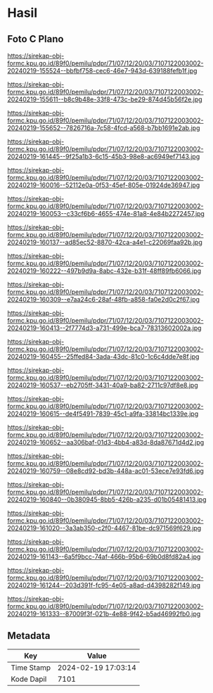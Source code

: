 # Hasil

## Foto C Plano

https://sirekap-obj-formc.kpu.go.id/89f0/pemilu/pdpr/71/07/12/20/03/7107122003002-20240219-155524--bbfbf758-cec6-46e7-943d-639188fefb1f.jpg

https://sirekap-obj-formc.kpu.go.id/89f0/pemilu/pdpr/71/07/12/20/03/7107122003002-20240219-155611--b8c9b48e-33f8-473c-be29-874d45b56f2e.jpg

https://sirekap-obj-formc.kpu.go.id/89f0/pemilu/pdpr/71/07/12/20/03/7107122003002-20240219-155652--7826716a-7c58-4fcd-a568-b7bb1691e2ab.jpg

https://sirekap-obj-formc.kpu.go.id/89f0/pemilu/pdpr/71/07/12/20/03/7107122003002-20240219-161445--9f25a1b3-6c15-45b3-98e8-ac6949ef7143.jpg

https://sirekap-obj-formc.kpu.go.id/89f0/pemilu/pdpr/71/07/12/20/03/7107122003002-20240219-160016--52112e0a-0f53-45ef-805e-01924de36947.jpg

https://sirekap-obj-formc.kpu.go.id/89f0/pemilu/pdpr/71/07/12/20/03/7107122003002-20240219-160053--c33cf6b6-4655-474e-81a8-4e84b2272457.jpg

https://sirekap-obj-formc.kpu.go.id/89f0/pemilu/pdpr/71/07/12/20/03/7107122003002-20240219-160137--ad85ec52-8870-42ca-a4e1-c22069faa92b.jpg

https://sirekap-obj-formc.kpu.go.id/89f0/pemilu/pdpr/71/07/12/20/03/7107122003002-20240219-160222--497b9d9a-8abc-432e-b31f-48ff89fb6066.jpg

https://sirekap-obj-formc.kpu.go.id/89f0/pemilu/pdpr/71/07/12/20/03/7107122003002-20240219-160309--e7aa24c6-28af-48fb-a858-fa0e2d0c2f67.jpg

https://sirekap-obj-formc.kpu.go.id/89f0/pemilu/pdpr/71/07/12/20/03/7107122003002-20240219-160413--2f7774d3-a731-499e-bca7-78313602002a.jpg

https://sirekap-obj-formc.kpu.go.id/89f0/pemilu/pdpr/71/07/12/20/03/7107122003002-20240219-160455--25ffed84-3ada-43dc-81c0-1c6c4dde7e8f.jpg

https://sirekap-obj-formc.kpu.go.id/89f0/pemilu/pdpr/71/07/12/20/03/7107122003002-20240219-160537--eb2705ff-3431-40a9-ba82-2711c97df8e8.jpg

https://sirekap-obj-formc.kpu.go.id/89f0/pemilu/pdpr/71/07/12/20/03/7107122003002-20240219-160615--de4f5491-7839-45c1-a9fa-33814bc1339e.jpg

https://sirekap-obj-formc.kpu.go.id/89f0/pemilu/pdpr/71/07/12/20/03/7107122003002-20240219-160652--aa306baf-01d3-4bb4-a83d-8da87671d4d2.jpg

https://sirekap-obj-formc.kpu.go.id/89f0/pemilu/pdpr/71/07/12/20/03/7107122003002-20240219-160759--08e8cd92-bd3b-448a-ac01-53ece7e93fd6.jpg

https://sirekap-obj-formc.kpu.go.id/89f0/pemilu/pdpr/71/07/12/20/03/7107122003002-20240219-160840--0b380945-8bb5-426b-a235-d01b05481413.jpg

https://sirekap-obj-formc.kpu.go.id/89f0/pemilu/pdpr/71/07/12/20/03/7107122003002-20240219-161020--3a3ab350-c2f0-4467-81be-dc971569f629.jpg

https://sirekap-obj-formc.kpu.go.id/89f0/pemilu/pdpr/71/07/12/20/03/7107122003002-20240219-161143--6a5f9bcc-74af-466b-95b6-69b0d8fd82a4.jpg

https://sirekap-obj-formc.kpu.go.id/89f0/pemilu/pdpr/71/07/12/20/03/7107122003002-20240219-161244--203d391f-fc95-4e05-a8ad-d4398282f149.jpg

https://sirekap-obj-formc.kpu.go.id/89f0/pemilu/pdpr/71/07/12/20/03/7107122003002-20240219-161333--87009f3f-021b-4e88-9f42-b5ad46992fb0.jpg


## Metadata

| Key        | Value               |
| ---------- | ------------------- |
| Time Stamp | 2024-02-19 17:03:14 |
| Kode Dapil | 7101                |



